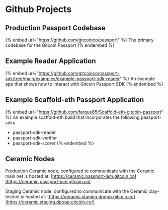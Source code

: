 # Github Projects

## Production Passport Codebase

{% embed url="https://github.com/gitcoinco/passport" %}
The primary codebase for the Gitcoin Passport
{% endembed %}

## Example Reader Application

{% embed url="https://github.com/gitcoinco/passport-sdk/tree/main/examples/example-passport-sdk-reader" %}
An example app that shows how to interact with Gitcoin Passport SDK
{% endembed %}

## Example Scaffold-eth Passport Application

{% embed url="https://github.com/farque65/Scaffold-eth-gitcoin-passport" %}
An example scaffold-eth build that incorporates the following passport-sdks
- passport-sdk-reader
- passport-sdk-verifier
- passport-sdk-scorer
{% endembed %}



## Ceramic Nodes

Production Ceramic node, configured to communicate with the Ceramic main net is hosted at: [https://ceramic.passport-iam.gitcoin.co](https://ceramic.passport-iam.gitcoin.co)

Staging Ceramic node, configured to communicate with the Ceramic clay-testnet  is hosted at: [https://ceramic.staging.dpopp.gitcoin.co](https://ceramic.staging.dpopp.gitcoin.co/)
